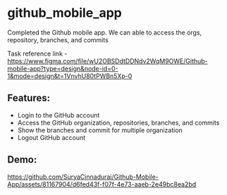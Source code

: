 # github_mobile_app

Completed the Github mobile app. We can able to access the orgs, repository, branches, and commits

Task reference link - https://www.figma.com/file/wU2OBSDdtDDNdv2WqM9OWE/Github-mobile-app?type=design&node-id=0-1&mode=design&t=1VnvhU80tPWBn5Xp-0

## Features:
- Login to the GitHub account
- Access the GitHub organization, repositories, branches, and commits
- Show the branches and commit for multiple organization
- Logout GitHub account

## Demo:

https://github.com/SuryaCinnadurai/Github-Mobile-App/assets/81167904/d6fed43f-f07f-4e73-aaeb-2e49bc8ea2bd

